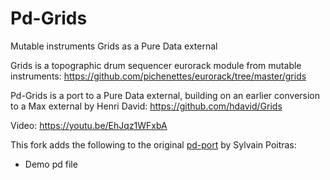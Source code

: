 # Pd-Grids
Mutable instruments Grids as a Pure Data external

Grids is a topographic drum sequencer eurorack module from mutable instruments: https://github.com/pichenettes/eurorack/tree/master/grids

Pd-Grids is a port to a Pure Data external, building on an earlier conversion to a Max external by Henri David: https://github.com/hdavid/Grids

Video: https://youtu.be/EhJqz1WFxbA

This fork adds the following to the original [pd-port](https://github.com/spoitras/Pd-Grids) by Sylvain Poitras:

- Demo pd file





